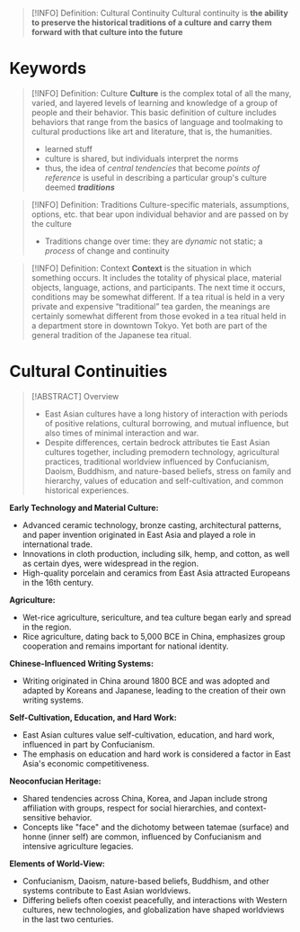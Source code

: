 
> [!INFO] Definition: Cultural Continuity
> Cultural continuity is **the ability to preserve the historical traditions of a culture and carry them forward with that culture into the future**

# Keywords

> [!INFO] Definition: Culture
> **Culture** is the complex total of all the many, varied, and layered levels of learning and knowledge of a group of people and their behavior. This basic definition of culture includes behaviors that range from the basics of language and toolmaking to cultural productions like art and literature, that is, the humanities.
> - learned stuff
> - culture is shared, but individuals interpret the norms
> - thus, the idea of *central tendencies* that become *points of reference* is useful in describing a particular group's culture deemed ***traditions*** 


> [!INFO] Definition: Traditions
> Culture-specific materials, assumptions, options, etc. that bear upon individual behavior and are passed on by the culture
> - Traditions change over time: they are *dynamic* not static; a *process* of change and continuity


> [!INFO] Definition: Context
> **Context** is the situation in which something occurs. It includes the totality of physical place, material objects, language, actions, and participants. The next time it occurs, conditions may be somewhat different. If a tea ritual is held in a very private and expensive “traditional” tea garden, the meanings are certainly somewhat different from those evoked in a tea ritual held in a department store in downtown Tokyo. Yet both are part of the general tradition of the Japanese tea ritual.

# Cultural Continuities

> [!ABSTRACT] Overview
> - East Asian cultures have a long history of interaction with periods of positive relations, cultural borrowing, and mutual influence, but also times of minimal interaction and war.
> - Despite differences, certain bedrock attributes tie East Asian cultures together, including premodern technology, agricultural practices, traditional worldview influenced by Confucianism, Daoism, Buddhism, and nature-based beliefs, stress on family and hierarchy, values of education and self-cultivation, and common historical experiences.

**Early Technology and Material Culture:**
- Advanced ceramic technology, bronze casting, architectural patterns, and paper invention originated in East Asia and played a role in international trade.
- Innovations in cloth production, including silk, hemp, and cotton, as well as certain dyes, were widespread in the region.
- High-quality porcelain and ceramics from East Asia attracted Europeans in the 16th century.

**Agriculture:**
- Wet-rice agriculture, sericulture, and tea culture began early and spread in the region.
- Rice agriculture, dating back to 5,000 BCE in China, emphasizes group cooperation and remains important for national identity.

**Chinese-Influenced Writing Systems:**
- Writing originated in China around 1800 BCE and was adopted and adapted by Koreans and Japanese, leading to the creation of their own writing systems.

**Self-Cultivation, Education, and Hard Work:**
- East Asian cultures value self-cultivation, education, and hard work, influenced in part by Confucianism.
- The emphasis on education and hard work is considered a factor in East Asia's economic competitiveness.

**Neoconfucian Heritage:**
- Shared tendencies across China, Korea, and Japan include strong affiliation with groups, respect for social hierarchies, and context-sensitive behavior.
- Concepts like "face" and the dichotomy between tatemae (surface) and honne (inner self) are common, influenced by Confucianism and intensive agriculture legacies.

**Elements of World-View:**
- Confucianism, Daoism, nature-based beliefs, Buddhism, and other systems contribute to East Asian worldviews.
- Differing beliefs often coexist peacefully, and interactions with Western cultures, new technologies, and globalization have shaped worldviews in the last two centuries.